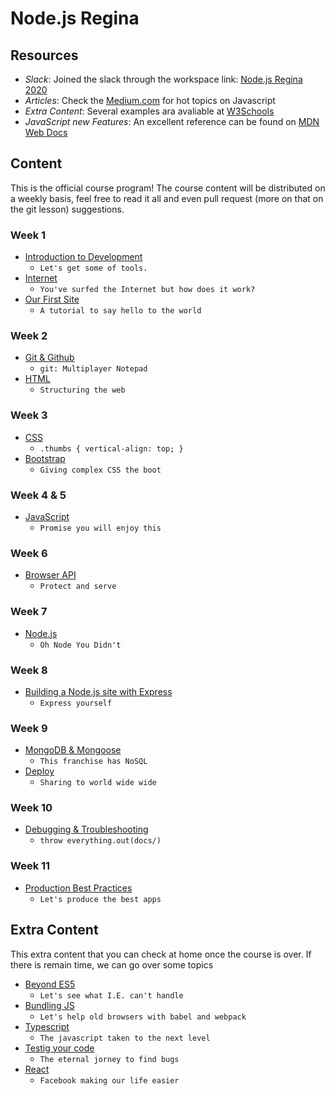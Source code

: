 # Node.js Regina

## Resources

- _Slack_: Joined the slack through the workspace link: [Node.js Regina 2020](https://noderegjan23.slack.com)
- _Articles_: Check the [Medium.com](https://medium.com/topic/javascript) for hot topics on Javascript
- _Extra Content_: Several examples ara avaliable at [W3Schools](http://www.w3schools.com/)
- _JavaScript new Features_: An excellent reference can be found on [MDN Web Docs](https://developer.mozilla.org/en-US/docs/Web/JavaScript/Guide/Introduction)

## Content

This is the official course program! The course content will be distributed on a weekly basis, feel free to read it all and even pull request (more on that on the git lesson) suggestions.

### Week 1

- [Introduction to Development](docs/01-intro.md)
  - `Let's get some of tools.`
- [Internet](docs/02-internet.md)
  - `You've surfed the Internet but how does it work?`
- [Our First Site](docs/03-first-site.md)
  - `A tutorial to say hello to the world`

### Week 2

- [Git & Github](docs/04-git.md)
  - `git: Multiplayer Notepad`
- [HTML](docs/05-html.md)
  - `Structuring the web`

### Week 3

- [CSS](docs/06-css.md)
  - `.thumbs { vertical-align: top; }`
- [Bootstrap](docs/07-bootstrap.md)
  - `Giving complex CSS the boot`

### Week 4 & 5

- [JavaScript](docs/08-javascript.md)
  - `Promise you will enjoy this`

### Week 6

- [Browser API](docs/09-browserapi.md)
  - `Protect and serve`

### Week 7

- [Node.js](docs/10-nodejs.md)
  - `Oh Node You Didn't`

### Week 8

- [Building a Node.js site with Express](docs/11-buildingsite.md)
  - `Express yourself`

### Week 9

- [MongoDB & Mongoose](docs/12-mongodb.md)
  - `This franchise has NoSQL`
- [Deploy](docs/13-deploy.md)
  - `Sharing to world wide wide`

### Week 10

- [Debugging & Troubleshooting](docs/14-debug.md)
  - `throw everything.out(docs/)`

### Week 11

- [Production Best Practices](docs/15-practices.md)
  - `Let's produce the best apps`

## Extra Content

This extra content that you can check at home once the course is over. If there is remain time, we can go over some topics

- [Beyond ES5](docs/extra/es6.md)
  - `Let's see what I.E. can't handle`
- [Bundling JS](docs/extra/bundle.md)
  - `Let's help old browsers with babel and webpack`
- [Typescript](docs/extra/typescript.md)
  - `The javascript taken to the next level`
- [Testig your code](docs/extra/testing.md)
  - `The eternal jorney to find bugs`
- [React](docs/extra/react.md)
  - `Facebook making our life easier`
